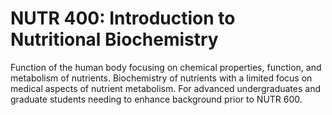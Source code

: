 # NUTR 400: Introduction to Nutritional Biochemistry

Function of the human body focusing on chemical properties, function, and metabolism of nutrients. Biochemistry of nutrients with a limited focus on medical aspects of nutrient metabolism. For advanced undergraduates and graduate students needing to enhance background prior to NUTR 600.